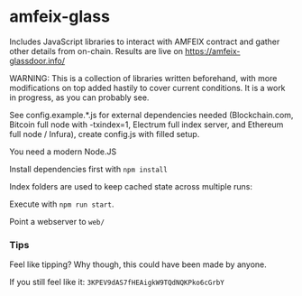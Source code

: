 # amfeix-glass
Includes JavaScript libraries to interact with AMFEIX contract and gather other details from on-chain.
Results are live on https://amfeix-glassdoor.info/

WARNING: This is a collection of libraries written beforehand, with more modifications on top added hastily to cover current conditions. It is a work in progress, as you can probably see.

See config.example.*.js for external dependencies needed (Blockchain.com, Bitcoin full node with -txindex=1, Electrum full index server, and Ethereum full node / Infura), create config.js with filled setup.

You need a modern Node.JS

Install dependencies first with `npm install`

Index folders are used to keep cached state across multiple runs:

Execute with `npm run start`.

Point a webserver to `web/`


### Tips
Feel like tipping? Why though, this could have been made by anyone.

If you still feel like it: `3KPEV9dAS7fHEAigkW9TQdNQKPko6cGrbY`
